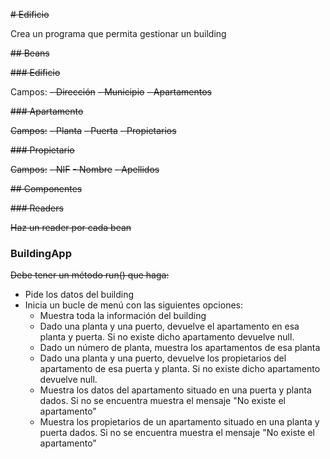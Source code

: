 ~~# Edificio~~

Crea un programa que permita gestionar un building

~~## Beans~~

~~### Edificio~~

Campos:
~~- Dirección~~
~~- Municipio~~
~~- Apartamentos~~

~~### Apartamento~~

~~Campos:~~
~~- Planta~~
~~- Puerta~~
~~- Propietarios~~

~~### Propietario~~

~~Campos:~~
~~- NIF~~
~~- Nombre~~
~~- Apellidos~~

~~## Componentes~~

~~### Readers~~

~~Haz un reader por cada bean~~

### BuildingApp

~~Debe tener un método run() que haga:~~
- Pide los datos del building
- Inicia un bucle de menú con las siguientes opciones:
    - Muestra toda la información del building
    - Dado una planta y una puerto, devuelve el apartamento en esa planta y puerta. Si no existe dicho apartamento devuelve null.
    - Dado un número de planta, muestra los apartamentos de esa planta
    - Dado una planta y una puerto, devuelve los propietarios del apartamento de esa puerta y planta. Si no existe dicho apartamento devuelve null.
    - Muestra los datos del apartamento situado en una puerta y planta dados. Si no se encuentra muestra el mensaje "No existe el apartamento"
    - Muestra los propietarios de un apartamento situado en una planta y puerta dados. Si no se encuentra muestra el mensaje "No existe el apartamento"
